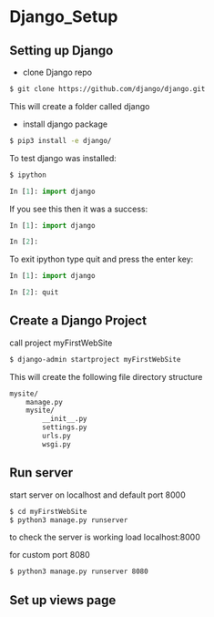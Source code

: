 # Django_Setup

## Setting up Django

- clone Django repo
```bash
$ git clone https://github.com/django/django.git
```

This will create a folder called django

- install django package
```bash
$ pip3 install -e django/
```

To test django was installed:

```bash
$ ipython
```

```python
In [1]: import django
```

If you see this then it was a success:

```python
In [1]: import django

In [2]:
```

To exit ipython type quit and press the enter key:

```python
In [1]: import django

In [2]: quit
```

## Create a Django Project

call project myFirstWebSite

```bash
$ django-admin startproject myFirstWebSite
```

This will create the following file directory structure

```bash
mysite/
    manage.py
    mysite/
        __init__.py
        settings.py
        urls.py
        wsgi.py
```

## Run server

start server on localhost and default port 8000

```bash
$ cd myFirstWebSite
$ python3 manage.py runserver
```
to check the server is working load localhost:8000

for custom port 8080

```bash
$ python3 manage.py runserver 8080
```

## Set up views page
